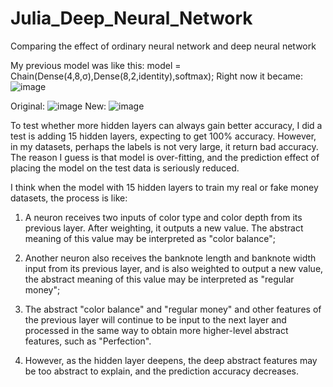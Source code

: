 # Julia_Deep_Neural_Network
Comparing the effect of ordinary neural network and deep neural network

My previous model was like this:
model = Chain(Dense(4,8,σ),Dense(8,2,identity),softmax);
Right now it became:
![image](https://user-images.githubusercontent.com/100655843/182498872-189eaed8-1992-4eab-b095-9e648932d96b.png)

Original:
![image](https://user-images.githubusercontent.com/100655843/182498959-ebb5ac74-1b3d-4639-b6d2-902ddcc7343c.png)
New:
![image](https://user-images.githubusercontent.com/100655843/182498998-6164b4bf-0fc9-4873-a875-98620985b1c6.png)

To test whether more hidden layers can always gain better accuracy, I did a test is adding 15 hidden layers, expecting to get 100% accuracy. However, in my datasets, perhaps the labels is not very large, it return bad accuracy. The reason I guess is that model is over-fitting, and the prediction effect of placing the model on the test data is seriously reduced.

I think when the model with 15 hidden layers to train my real or fake money datasets, the process is like:

1. A neuron receives two inputs of color type and color depth from its previous layer. After weighting, it outputs a new value. The abstract meaning of this value may be interpreted as "color balance";

2. Another neuron also receives the banknote length and banknote width input from its previous layer, and is also weighted to output a new value, the abstract meaning of this value may be interpreted as "regular money";

3. The abstract "color balance" and "regular money" and other features of the previous layer will continue to be input to the next layer and processed in the same way to obtain more higher-level abstract features, such as "Perfection".

4. However, as the hidden layer deepens, the deep abstract features may be too abstract to explain, and the prediction accuracy decreases.



